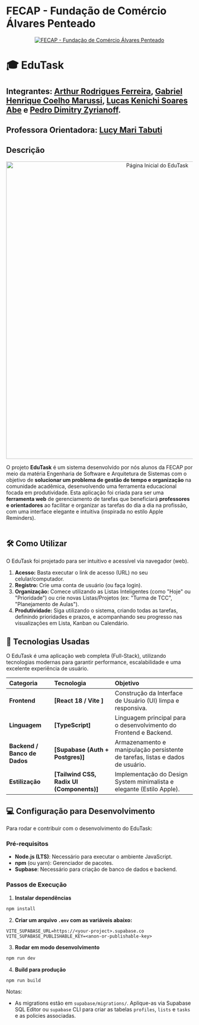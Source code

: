 # FECAP - Fundação de Comércio Álvares Penteado

<p align="center">
<a href= "https://www.fecap.br/"><img src="https://encrypted-tbn0.gstatic.com/images?q=tbn:ANd9GcRhZPrRa89Kma0ZZogxm0pi-tCn_TLKeHGVxywp-LXAFGR3B1DPouAJYHgKZGV0XTEf4AE&usqp=CAU" alt="FECAP - Fundação de Comércio Álvares Penteado" border="0"></a>
</p>

# 🎓 EduTask

## Integrantes: <a href="https://www.linkedin.com/in/eduardo-savino-gomes-77833a10/">Arthur Rodrigues Ferreira</a>, <a href="https://www.linkedin.com/in/gabrielmarussi/">Gabriel Henrique Coelho Marussi</a>, <a href="https://www.linkedin.com/in/lucasskenichi/">Lucas Kenichi Soares Abe</a> e <a href="https://www.linkedin.com/in/pedro-dimitry-zyrianoff-2223b1268/">Pedro Dimitry Zyrianoff</a>.

## Professora Orientadora: <a href="https://www.linkedin.com/in/lucymari/">Lucy Mari Tabuti</a>

## Descrição

<p align="center">
  <img src="public/Home.png" alt="Página Inicial do EduTask" width="800"/>
</p>

O projeto **EduTask** é um sistema desenvolvido por nós alunos da FECAP por meio da matéria Engenharia de Software e Arquitetura de Sistemas com o objetivo de **solucionar um problema de gestão de tempo e organização** na comunidade acadêmica, desenvolvendo uma ferramenta educacional focada em produtividade. Esta aplicação foi criada para ser uma **ferramenta web** de gerenciamento de tarefas que beneficiará **professores e orientadores** ao facilitar e organizar as tarefas do dia a dia na profissão, com uma interface elegante e intuitiva (inspirada no estilo Apple Reminders).
<br><br>

## 🛠 Como Utilizar

O EduTask foi projetado para ser intuitivo e acessível via navegador (web).

1.  **Acesso:** Basta executar o link de acesso (URL) no seu celular/computador.
2.  **Registro:** Crie uma conta de usuário (ou faça login).
3.  **Organização:** Comece utilizando as Listas Inteligentes (como "Hoje" ou "Prioridade") ou crie novas Listas/Projetos (ex: "Turma de TCC", "Planejamento de Aulas").
4.  **Produtividade:** Siga utilizando o sistema, criando todas as tarefas, definindo prioridades e prazos, e acompanhando seu progresso nas visualizações em Lista, Kanban ou Calendário.

## 🚀 Tecnologias Usadas

O EduTask é uma aplicação web completa (Full-Stack), utilizando tecnologias modernas para garantir performance, escalabilidade e uma excelente experiência de usuário.

| Categoria | Tecnologia | Objetivo |
| :--- | :--- | :--- |
| **Frontend**                 | **[React 18 / Vite ]**                  | Construção da Interface de Usuário (UI) limpa e responsiva.                    |
| **Linguagem**                | **[TypeScript]**                          | Linguagem principal para o desenvolvimento do Frontend e Backend.              |
| **Backend / Banco de Dados** | **[Supabase (Auth + Postgres)]**        | Armazenamento e manipulação persistente de tarefas, listas e dados de usuário. |
| **Estilização**              | **[Tailwind CSS, Radix UI (Components)]** | Implementação do Design System minimalista e elegante (Estilo Apple).          |

## 💻 Configuração para Desenvolvimento

Para rodar e contribuir com o desenvolvimento do EduTask:

### Pré-requisitos

- **Node.js (LTS)**: Necessário para executar o ambiente JavaScript.
- **npm** (ou yarn): Gerenciador de pacotes.
- **Supbase**: Necessário para criação de banco de dados e backend.

### Passos de Execução

1. **Instalar dependências**

```bash
npm install
```

2. **Criar um arquivo `.env` com as variáveis abaixo:**

```
VITE_SUPABASE_URL=https://<your-project>.supabase.co
VITE_SUPABASE_PUBLISHABLE_KEY=<anon-or-publishable-key>
```

3. **Rodar em modo desenvolvimento**

```bash
npm run dev
```

4. **Build para produção**

```bash
npm run build
```

Notas:

- As migrations estão em `supabase/migrations/`. Aplique-as via Supabase SQL Editor ou `supabase` CLI para criar as tabelas `profiles`, `lists` e `tasks` e as policies associadas.
